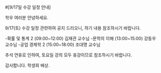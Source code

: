 ﻿#[9/17일 수강 일정 안내]

학우 여러분 안녕하세요.

9/17(토) 수강 일정 관련하여 공지 드리오니,
하기 내용 참조하시기 바랍니다.

-확률 및 통계 2 (09:00~12:00) 김재관 교수님
-문학의 이해 (13:00~15:00) 강동우 교수님
-공업 경제학 2 (15:00~18:00) 조대명 교수님

추석 연휴로 인하여, 토요일 강의 모두 휴강이므로
참조하시기 바랍니다.

감사합니다.
학생회 배상.